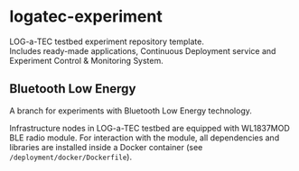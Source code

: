 # logatec-experiment

LOG-a-TEC testbed experiment repository template.\
Includes ready-made applications, Continuous Deployment service and Experiment Control & Monitoring System.

## Bluetooth Low Energy

A branch for experiments with Bluetooth Low Energy technology.

Infrastructure nodes in LOG-a-TEC testbed are equipped with WL1837MOD BLE radio module. For interaction with the module, all dependencies and libraries are installed inside a Docker container (see `/deployment/docker/Dockerfile`).
